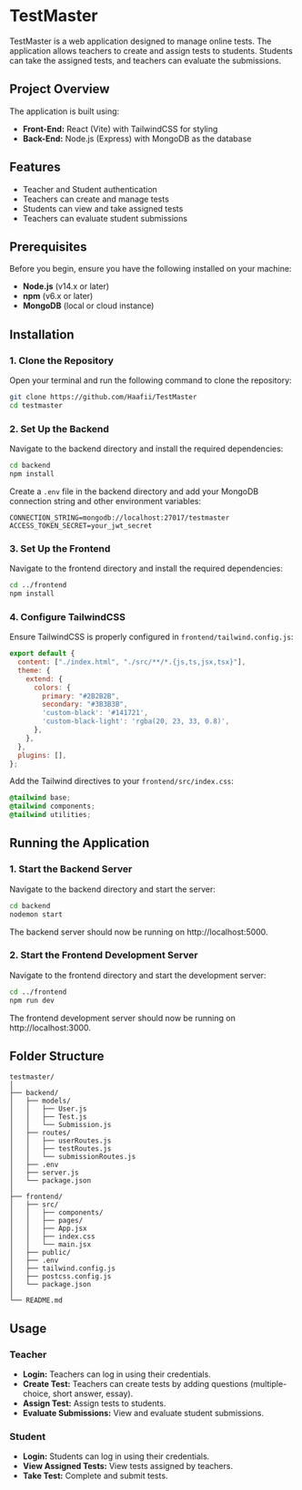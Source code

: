 # TestMaster

TestMaster is a web application designed to manage online tests. The application allows teachers to create and assign tests to students. Students can take the assigned tests, and teachers can evaluate the submissions.

## Project Overview

The application is built using:

- **Front-End:** React (Vite) with TailwindCSS for styling
- **Back-End:** Node.js (Express) with MongoDB as the database

## Features

- Teacher and Student authentication
- Teachers can create and manage tests
- Students can view and take assigned tests
- Teachers can evaluate student submissions

## Prerequisites

Before you begin, ensure you have the following installed on your machine:

- **Node.js** (v14.x or later)
- **npm** (v6.x or later)
- **MongoDB** (local or cloud instance)

## Installation

### 1. Clone the Repository

Open your terminal and run the following command to clone the repository:

```bash
git clone https://github.com/Haafii/TestMaster
cd testmaster
```

### 2. Set Up the Backend

Navigate to the backend directory and install the required dependencies:

```bash
cd backend
npm install
```

Create a `.env` file in the backend directory and add your MongoDB connection string and other environment variables:

```dotenv
CONNECTION_STRING=mongodb://localhost:27017/testmaster
ACCESS_TOKEN_SECRET=your_jwt_secret
```

### 3. Set Up the Frontend

Navigate to the frontend directory and install the required dependencies:

```bash
cd ../frontend
npm install
```

### 4. Configure TailwindCSS

Ensure TailwindCSS is properly configured in `frontend/tailwind.config.js`:

```javascript
export default {
  content: ["./index.html", "./src/**/*.{js,ts,jsx,tsx}"],
  theme: {
    extend: {
      colors: {
        primary: "#2B2B2B",
        secondary: "#3B3B3B",
        'custom-black': '#141721',
        'custom-black-light': 'rgba(20, 23, 33, 0.8)',
      },
    },
  },
  plugins: [],
};
```

Add the Tailwind directives to your `frontend/src/index.css`:

```css
@tailwind base;
@tailwind components;
@tailwind utilities;
```

## Running the Application

### 1. Start the Backend Server

Navigate to the backend directory and start the server:

```bash
cd backend
nodemon start
```

The backend server should now be running on http://localhost:5000.

### 2. Start the Frontend Development Server

Navigate to the frontend directory and start the development server:

```bash
cd ../frontend
npm run dev
```

The frontend development server should now be running on http://localhost:3000.

## Folder Structure

```
testmaster/
│
├── backend/
│   ├── models/
│   │   ├── User.js
│   │   ├── Test.js
│   │   └── Submission.js
│   ├── routes/
│   │   ├── userRoutes.js
│   │   ├── testRoutes.js
│   │   └── submissionRoutes.js
│   ├── .env
│   ├── server.js
│   └── package.json
│
├── frontend/
│   ├── src/
│   │   ├── components/
│   │   ├── pages/
│   │   ├── App.jsx
│   │   ├── index.css
│   │   └── main.jsx
│   ├── public/
│   ├── .env
│   ├── tailwind.config.js
│   ├── postcss.config.js
│   └── package.json
│
└── README.md
```

## Usage

### Teacher

- **Login:** Teachers can log in using their credentials.
- **Create Test:** Teachers can create tests by adding questions (multiple-choice, short answer, essay).
- **Assign Test:** Assign tests to students.
- **Evaluate Submissions:** View and evaluate student submissions.

### Student

- **Login:** Students can log in using their credentials.
- **View Assigned Tests:** View tests assigned by teachers.
- **Take Test:** Complete and submit tests.
